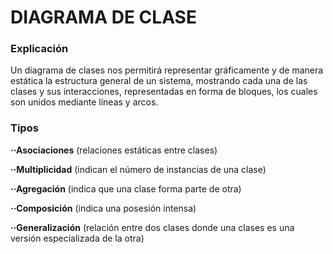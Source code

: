 # DIAGRAMA DE CLASE
### Explicación
Un diagrama de clases nos permitirá representar gráficamente y de manera estática la estructura general de un sistema, mostrando cada una de las clases y sus interacciones, representadas en forma de bloques, los cuales son unidos mediante líneas y arcos.
### Tipos
**··Asociaciones** (relaciones estáticas entre clases)



**··Multiplicidad** (indican el número de instancias de una clase)



**··Agregación** (indica que una clase forma parte de otra)



**··Composición** (indica una posesión intensa)



**··Generalización** (relación entre dos clases donde una clases es una versión especializada de la otra)

